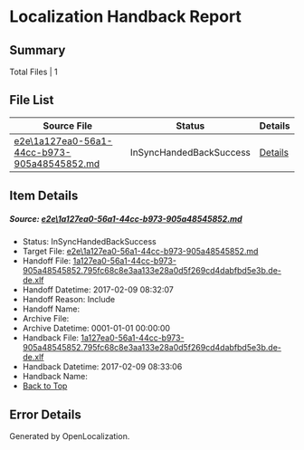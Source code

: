 # <a name='report-top'></a> Localization Handback Report

## Summary
 Total Files | 1

## File List
 Source File | Status | Details 
 ----------- | ------ | ------- 
 [e2e\1a127ea0-56a1-44cc-b973-905a48545852.md](https://github.com/OpenLocalizationTestOrg/ol-test0/blob/e0562b1078aee2870baf8dbf0f06704f39c69b5c/e2e/1a127ea0-56a1-44cc-b973-905a48545852.md) | InSyncHandedBackSuccess | [Details](#f8f873bf9ace73e9e199ecdb831d4b7e3ab6ee6b2)

## Item Details
##### <a name='f8f873bf9ace73e9e199ecdb831d4b7e3ab6ee6b2'></a> Source: [e2e\1a127ea0-56a1-44cc-b973-905a48545852.md](https://github.com/OpenLocalizationTestOrg/ol-test0/blob/e0562b1078aee2870baf8dbf0f06704f39c69b5c/e2e/1a127ea0-56a1-44cc-b973-905a48545852.md)
* Status: InSyncHandedBackSuccess
* Target File: [e2e\1a127ea0-56a1-44cc-b973-905a48545852.md](https://github.com/OpenLocalizationTestOrg/ol-test0-dede/blob/86b4e3e2435512a296973b8f3c3cb6c952385b70/e2e/1a127ea0-56a1-44cc-b973-905a48545852.md)
* Handoff File: [1a127ea0-56a1-44cc-b973-905a48545852.795fc68c8e3aa133e28a0d5f269cd4dabfbd5e3b.de-de.xlf](https://github.com/OpenLocalizationTestOrg/ol-test0-handoff/blob/cba461bbc72eb7ea926e0ad2d2b9b510e86416aa/ol-handoff/OpenLocalizationTestOrg/ol-test0-dede/shujia/ht/1a127ea0-56a1-44cc-b973-905a48545852.795fc68c8e3aa133e28a0d5f269cd4dabfbd5e3b.de-de.xlf)
* Handoff Datetime: 2017-02-09 08:32:07
* Handoff Reason: Include
* Handoff Name: 
* Archive File: 
* Archive Datetime: 0001-01-01 00:00:00
* Handback File: [1a127ea0-56a1-44cc-b973-905a48545852.795fc68c8e3aa133e28a0d5f269cd4dabfbd5e3b.de-de.xlf](https://github.com/OpenLocalizationTestOrg/ol-test0-handback/blob/5d1071a4c4b7a10fe90aa0defa17889eea060ad4/ol-handback/OpenLocalizationTestOrg/ol-test0-dede/shujia/ht/1a127ea0-56a1-44cc-b973-905a48545852.795fc68c8e3aa133e28a0d5f269cd4dabfbd5e3b.de-de.xlf)
* Handback Datetime: 2017-02-09 08:33:06
* Handback Name: 
* [Back to Top](#report-top)


## Error Details

Generated by OpenLocalization.
